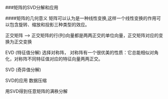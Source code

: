 
###矩阵的SVD分解和应用 


####矩阵的几何意义 
矩阵可以认为是一种线性变换,这样一个线性变换的作用可以包含旋转、缩放和投影三种类型的效应。


正交矩阵      --> 正交矩阵的行(列)向量都是两两正交的单位向量，正交矩阵对应的变换为正交变换 

EVD (特征值分解)
	选择对称阵，
	对称阵有一个很优美的性质：它总能相似对角化，对称阵不同特征值对应的特征向量两两正交。

SVD (奇异值分解)



SVD的应用
	 数据压缩


用SVD得到任意矩阵的满秩分解